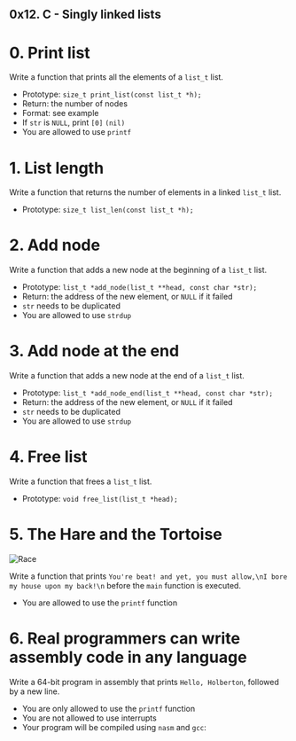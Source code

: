 ## 0x12. C - Singly linked lists

#  0. Print list

Write a function that prints all the elements of a `list_t` list.

*  Prototype: `size_t print_list(const list_t *h);`
*  Return: the number of nodes
*  Format: see example
*  If `str` is `NULL`, print `[0]` `(nil)`
*  You are allowed to use `printf`


#  1. List length

Write a function that returns the number of elements in a linked `list_t` list.

*  Prototype: `size_t list_len(const list_t *h);`


#  2. Add node

Write a function that adds a new node at the beginning of a `list_t` list.

*  Prototype: `list_t *add_node(list_t **head, const char *str);`
*  Return: the address of the new element, or `NULL` if it failed
*  `str` needs to be duplicated
*  You are allowed to use `strdup`


#  3. Add node at the end

Write a function that adds a new node at the end of a `list_t` list.

*  Prototype: `list_t *add_node_end(list_t **head, const char *str);`
*  Return: the address of the new element, or `NULL` if it failed
*  `str` needs to be duplicated
*  You are allowed to use `strdup`


#  4. Free list

Write a function that frees a `list_t` list.

*  Prototype: `void free_list(list_t *head);`


#  5. The Hare and the Tortoise

![Race](https://i0.wp.com/www.slaphappylarry.com/wp-content/uploads/2020/05/Rogniat-1895-1970-from-the-1940-50s.-Fables-by-french-writer-22La-Fontaine22-1621-1695-7.jpg?resize=400%2C255&ssl=1)

Write a function that prints `You're beat! and yet, you must allow,\nI bore my house upon my back!\n` before the `main` function is executed.

*  You are allowed to use the `printf` function


#  6. Real programmers can write assembly code in any language

Write a 64-bit program in assembly that prints `Hello, Holberton`, followed by a new line.

*  You are only allowed to use the `printf` function
*  You are not allowed to use interrupts
*  Your program will be compiled using `nasm` and `gcc`:

